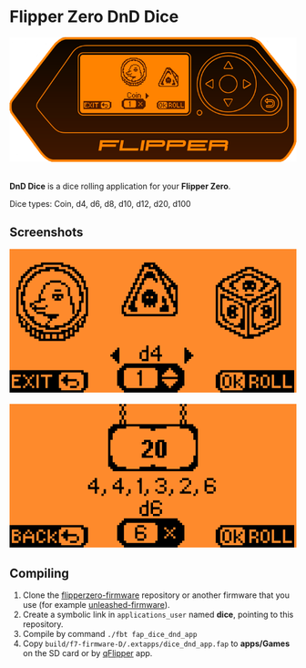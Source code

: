 # Flipper Zero DnD Dice

<div style="text-align:center"><img src=".flipcorg/banner.png"/></div>
<br />

**DnD Dice** is a dice rolling application for your **Flipper Zero**.

Dice types: Coin, d4, d6, d8, d10, d12, d20, d100

## Screenshots

<div style="text-align:center"><img src=".flipcorg/gallery/main-screen.png"/></div>
 <br />
<div style="text-align:center"><img src=".flipcorg/gallery/roll-screen.png"/></div>

## Compiling

1. Clone the [flipperzero-firmware](https://github.com/flipperdevices/flipperzero-firmware) repository or another firmware that you use (for example [unleashed-firmware](https://github.com/DarkFlippers/unleashed-firmware)).
2. Create a symbolic link in `applications_user` named **dice**, pointing to this repository.
3. Compile by command `./fbt fap_dice_dnd_app`
4. Copy `build/f7-firmware-D/.extapps/dice_dnd_app.fap` to **apps/Games** on the SD card or by [qFlipper](https://flipperzero.one/update) app.
